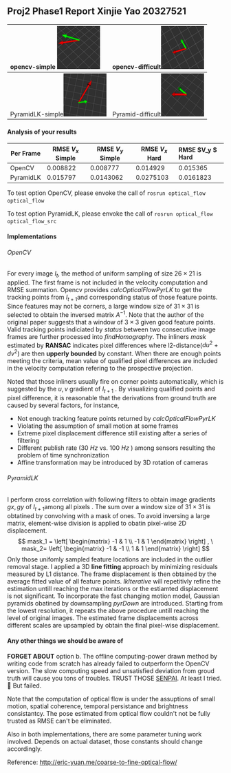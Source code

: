 ## Proj2 Phase1 Report  Xinjie Yao 20327521

| opencv-simple <img src="./simple.png" width="100px" height="100px" > | opencv-difficult<img src="./diff.png" width="100px" height="100px"> |
| :----------------------------------------------------------- | ------------------------------------------------------------ |
| PyramidLK-simple<img src="./simple_src.png" width="100px" height="100px"> | Pyramid-difficult<img src="./hard_src.png" width="100px" height="100px" > |

#### Analysis of your results 

| Per Frame | RMSE $V_x$ Simple | RMSE $V_y$ Simple | RMSE $V_x$ Hard | RMSE $V_y $    Hard |
| --------- | ----------------- | ----------------- | --------------- | :------------------ |
| OpenCV    | 0.008822          | 0.008777          | 0.014929        | 0.015365            |
| PyramidLK | 0.015797          | 0.0143062         | 0.0275103       | 0.0161823           |

To test option OpenCV, please envoke the call of `rosrun optical_flow optical_flow`

To test option PyramidLK, please envoke the call of `rosrun optical_flow optical_flow_src`

#### Implementations

###### OpenCV

For every image $I_t$, the method of uniform sampling of size $26\times21$ is applied. The first frame is not included in the velocity computation and RMSE summation. Opencv provides *calcOpticalFlowPyrLK* to get the tracking points from $I_{t+1}$and corresponding status of those feature points. Since features may not be corners, a large window size of $31\times31$ is selected to obtain the inversed matrix $A^{-1}$. Note that the author of the original paper suggests that a window of $3\times3$ given good feature points. Valid tracking points indiciated by *status* between two consecutive image frames are further processed into *findHomography*. The inliners *mask* estimated by **RANSAC** indicates pixel differences where l2-distance($du^2 + dv^2$) are then **upperly bounded** by constant. When there are enough points meeting the criteria, mean value of qualified pixel differences are included in the velocity computation refering to the prospective projection. 

Noted that those inliners usually fire on corner points automatically, which is suggested by the $u,v$ gradient of $I_{t+1}$ . By visualizing qualified points and pixel difference, it is reasonable that the derivations from ground truth are caused by several factors, for instance, 

* Not enough tracking feature points returned by *calcOpticalFlowPyrLK*
* Violating the assumption of small motion at some frames
* Extreme pixel displacement difference still existing after a series of filtering 
* Different publish rate (30 $Hz​$ vs. 100 $Hz​$ ) among sensors resulting the problem of time synchronization
* Affine transformation may be introduced by 3D rotation of cameras

###### PyramidLK

I perform cross correlation with following filters to obtain image gradients $gx, gy​$ of $I_{t+1}​$ among all pixels . The sum over a window size of $31\times 31​$ is obtatined by convolving with a mask of ones. To avoid inversing a large matrix, element-wise division is applied to obatin pixel-wise 2D displacement. 
$$
mask_1 = \left[
 \begin{matrix}
   -1 & 1 \\
   -1 & 1 
  \end{matrix}
  \right] , \ 
  mask_2= \left[
 \begin{matrix}
   -1 & -1 \\
   1 & 1 
  \end{matrix}
  \right] 
$$
Only those unifomly sampled feature locations are included in the outlier removal stage. I applied a 3D **line fitting** approach by minimizing residuals measured by L1 distance. The frame displacement is then obtained by the average fitted value of all feature points. *lkIterative*  will repetitivly refine the estimation untill reaching the max iterations or the estiamted displacement is not significant. To incorporate the fast changing motion model, Gaussian pyramids obatined by downsampling *pyrDown* are introduced. Starting from the lowest resolution, it repeats the above procedure untill reaching the level of original images. The estimated frame displacements across different scales are upsampled by obtain the final pixel-wise displacement. 

#### Any other things we should be aware of

**FORGET ABOUT** option b. The offline computing-power drawn method by writing code from scratch has already failed to outperform the OpenCV version. The slow computing speed and unsatisfied deviation from groud truth will cause you tons of troubles. TRUST THOSE [SENPAI](https://github.com/opencv/opencv/blob/master/modules/video/src/lkpyramid.cpp). At least I tried. :metal: But failed. 

Note that the computation of optical flow is under the assuptions of small motion, spatial coherence, temporal persistance and brightness consistantcy. The pose estimated from optical flow couldn't not be fully trusted as RMSE can't be eliminated. 

Also in both implementations, there are some parameter tuning work involved. Depends on actual dataset,  those constants should change accordingly. 

Reference: <http://eric-yuan.me/coarse-to-fine-optical-flow/>

